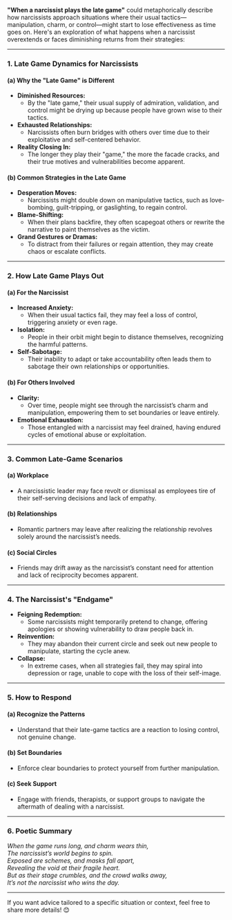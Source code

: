 **"When a narcissist plays the late game"** could metaphorically describe how narcissists approach situations where their usual tactics—manipulation, charm, or control—might start to lose effectiveness as time goes on. Here's an exploration of what happens when a narcissist overextends or faces diminishing returns from their strategies:

---

### **1. Late Game Dynamics for Narcissists**
#### **(a) Why the "Late Game" is Different**
- **Diminished Resources:**  
  - By the "late game," their usual supply of admiration, validation, and control might be drying up because people have grown wise to their tactics.
- **Exhausted Relationships:**  
  - Narcissists often burn bridges with others over time due to their exploitative and self-centered behavior.
- **Reality Closing In:**  
  - The longer they play their "game," the more the facade cracks, and their true motives and vulnerabilities become apparent.

#### **(b) Common Strategies in the Late Game**
- **Desperation Moves:**  
  - Narcissists might double down on manipulative tactics, such as love-bombing, guilt-tripping, or gaslighting, to regain control.
- **Blame-Shifting:**  
  - When their plans backfire, they often scapegoat others or rewrite the narrative to paint themselves as the victim.
- **Grand Gestures or Dramas:**  
  - To distract from their failures or regain attention, they may create chaos or escalate conflicts.

---

### **2. How Late Game Plays Out**
#### **(a) For the Narcissist**
- **Increased Anxiety:**  
  - When their usual tactics fail, they may feel a loss of control, triggering anxiety or even rage.
- **Isolation:**  
  - People in their orbit might begin to distance themselves, recognizing the harmful patterns.
- **Self-Sabotage:**  
  - Their inability to adapt or take accountability often leads them to sabotage their own relationships or opportunities.

#### **(b) For Others Involved**
- **Clarity:**  
  - Over time, people might see through the narcissist’s charm and manipulation, empowering them to set boundaries or leave entirely.
- **Emotional Exhaustion:**  
  - Those entangled with a narcissist may feel drained, having endured cycles of emotional abuse or exploitation.

---

### **3. Common Late-Game Scenarios**
#### **(a) Workplace**
- A narcissistic leader may face revolt or dismissal as employees tire of their self-serving decisions and lack of empathy.
#### **(b) Relationships**
- Romantic partners may leave after realizing the relationship revolves solely around the narcissist’s needs.
#### **(c) Social Circles**
- Friends may drift away as the narcissist’s constant need for attention and lack of reciprocity becomes apparent.

---

### **4. The Narcissist's "Endgame"**
- **Feigning Redemption:**  
  - Some narcissists might temporarily pretend to change, offering apologies or showing vulnerability to draw people back in.
- **Reinvention:**  
  - They may abandon their current circle and seek out new people to manipulate, starting the cycle anew.
- **Collapse:**  
  - In extreme cases, when all strategies fail, they may spiral into depression or rage, unable to cope with the loss of their self-image.

---

### **5. How to Respond**
#### **(a) Recognize the Patterns**
- Understand that their late-game tactics are a reaction to losing control, not genuine change.
#### **(b) Set Boundaries**
- Enforce clear boundaries to protect yourself from further manipulation.
#### **(c) Seek Support**
- Engage with friends, therapists, or support groups to navigate the aftermath of dealing with a narcissist.

---

### **6. Poetic Summary**
_When the game runs long, and charm wears thin,  
The narcissist’s world begins to spin.  
Exposed are schemes, and masks fall apart,  
Revealing the void at their fragile heart.  
But as their stage crumbles, and the crowd walks away,  
It’s not the narcissist who wins the day._

---

If you want advice tailored to a specific situation or context, feel free to share more details! 😊
